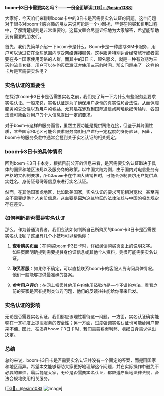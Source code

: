 **boom卡3日卡需要实名吗？——一份全面解读[[TG💪+ @esim1088](https://t.me/s/esim1088)]**

大家好，今天咱们来聊聊boom卡中的3日卡是否需要实名认证的问题。这个问题对于很多对boom卡感兴趣的朋友来说可能是一个小困扰，毕竟在购买和使用过程中，了解清楚规则是非常重要的。这篇文章会尽量详细地为大家解答，希望能帮助到有需要的朋友们。

首先，我们先简单介绍一下boom卡是什么。Boom卡是一种虚拟SIM卡服务，用户可以通过它在全球范围内享受网络连接服务。这种服务特别适合经常旅行或者需要在多个国家使用网络的人群。而其中的3日卡，顾名思义，就是一种有效期为三天的流量套餐，用户可以在购买后激活并使用三天的时间。那么问题来了，这样的卡片是否需要实名呢？

### 实名认证的重要性

在探讨boom卡3日卡是否需要实名之前，我们先了解一下为什么有些服务会要求实名认证。一般来说，实名认证是为了确保用户身份的真实性和合法性，从而保障服务的安全性以及用户的权益。尤其是在涉及到国际通信或跨境数据传输时，各国法律可能会对用户的个人信息提出一定的要求。

对于boom卡这样的服务而言，虽然主要功能是提供网络连接，但鉴于其跨国性质，某些国家和地区可能会要求服务商对用户进行一定程度的身份验证。因此，boom卡的服务条款中通常会提到关于实名认证的相关规定。

### boom卡3日卡的具体情况

回到boom卡3日卡本身，根据目前公开的信息来看，是否需要实名认证取决于具体的国家和地区法规以及服务商的政策。以中国大陆为例，由于国内对电信业务有严格的实名制要求，所以boom卡在中国大陆销售时，可能会强制要求用户提供真实姓名、身份证号码等信息来进行实名认证。

然而，在其他国家或地区，比如欧美国家，实名认证的要求可能相对宽松，甚至完全不需要提供个人身份信息。这主要是因为这些地区的法律法规与中国的相关规定存在差异。

### 如何判断是否需要实名认证

那么，作为普通消费者，我们应该如何判断自己所购买的boom卡3日卡是否需要实名认证呢？这里有几个小技巧可以帮助你：

1. **查看购买页面**：在购买boom卡3日卡时，仔细阅读购买页面上的说明文字。如果页面明确提到需要提供身份证信息或其他个人资料，则很可能需要实名认证。
   
2. **联系客服**：如果你不确定，可以直接联系boom卡的客服人员询问具体情况。他们一般能够提供最准确的答案。

3. **参考用户评价**：在网上搜索其他用户的使用经验也是一个不错的方法。看看之前的买家是否有提到类似的问题，他们的反馈往往能给你带来启发。

### 实名认证的影响

无论是否需要实名认证，我们都应该理性看待这一问题。一方面，实名认证确实能够在一定程度上提高服务的安全性；另一方面，过度强调实名认证也可能给用户带来不便。因此，在选择boom卡3日卡时，我们需要权衡利弊，根据自身需求做出决定。

### 总结

总的来说，boom卡3日卡是否需要实名认证并没有一个固定的答案，而是因国家和地区而异。希望本文能够帮助大家更好地理解这个问题，并在实际操作中避免不必要的麻烦。最后提醒大家，无论是否需要实名认证，都应遵守当地法律法规，合法合规地使用相关服务。

[[TG💪+ @esim1088](https://t.me/s/esim1088) ![Image](https://i.postimg.cc/4NQfJmqS/Snipaste-2025-05-13-00-14-12.png)]